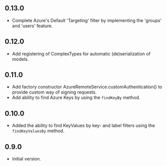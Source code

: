 ## 0.13.0

- Complete Azure's Default 'Targeting' filter by implementing the 'groups' and 'users' feature. 

## 0.12.0

- Add registering of ComplexTypes for automatic (de)serialization of models.

## 0.11.0

- Add factory constructor AzureRemoteService.customAuthentication() to provide custom way of signing requests.
- Add ability to find Azure Keys by using the `findKeyBy` method.

## 0.10.0

- Added the ability to find KeyValues by key- and label filters using the `findKeyValuesBy` method.

## 0.9.0

- Initial version.